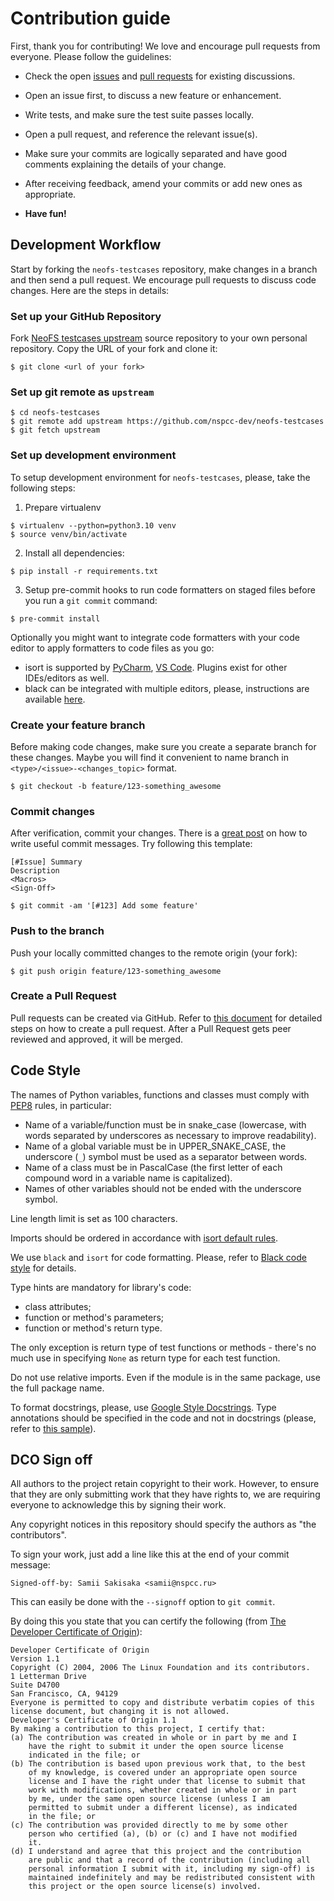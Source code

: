 # Contribution guide

First, thank you for contributing! We love and encourage pull requests from
everyone. Please follow the guidelines:

- Check the open [issues](https://github.com/nspcc-dev/neofs-testcases/issues) and
  [pull requests](https://github.com/nspcc-dev/neofs-testcases/pulls) for existing
  discussions.

- Open an issue first, to discuss a new feature or enhancement.

- Write tests, and make sure the test suite passes locally.

- Open a pull request, and reference the relevant issue(s).

- Make sure your commits are logically separated and have good comments
  explaining the details of your change.

- After receiving feedback, amend your commits or add new ones as appropriate.

- **Have fun!**

## Development Workflow

Start by forking the `neofs-testcases` repository, make changes in a branch and then
send a pull request. We encourage pull requests to discuss code changes. Here
are the steps in details:

### Set up your GitHub Repository

Fork [NeoFS testcases upstream](https://github.com/nspcc-dev/neofs-testcases/fork) source
repository to your own personal repository. Copy the URL of your fork and clone it:

```shell
$ git clone <url of your fork>
```

### Set up git remote as ``upstream``

```shell
$ cd neofs-testcases
$ git remote add upstream https://github.com/nspcc-dev/neofs-testcases
$ git fetch upstream
```

### Set up development environment

To setup development environment for `neofs-testcases`, please, take the following steps:
1. Prepare virtualenv

```shell
$ virtualenv --python=python3.10 venv
$ source venv/bin/activate
```

2. Install all dependencies:

```shell
$ pip install -r requirements.txt
```

3. Setup pre-commit hooks to run code formatters on staged files before you run a `git commit` command:

```shell
$ pre-commit install
```

Optionally you might want to integrate code formatters with your code editor to apply formatters to code files as you go:
* isort is supported by [PyCharm](https://plugins.jetbrains.com/plugin/15434-isortconnect), [VS Code](https://cereblanco.medium.com/setup-black-and-isort-in-vscode-514804590bf9). Plugins exist for other IDEs/editors as well.
* black can be integrated with multiple editors, please, instructions are available [here](https://black.readthedocs.io/en/stable/integrations/editors.html).

### Create your feature branch

Before making code changes, make sure you create a separate branch for these
changes. Maybe you will find it convenient to name branch in
`<type>/<issue>-<changes_topic>` format.

```shell
$ git checkout -b feature/123-something_awesome
```



### Commit changes

After verification, commit your changes. There is a [great
post](https://chris.beams.io/posts/git-commit/) on how to write useful commit
messages. Try following this template:

```
[#Issue] Summary
Description
<Macros>
<Sign-Off>
```

```shell
$ git commit -am '[#123] Add some feature'
```

### Push to the branch

Push your locally committed changes to the remote origin (your fork):
```shell
$ git push origin feature/123-something_awesome
```

### Create a Pull Request

Pull requests can be created via GitHub. Refer to [this
document](https://help.github.com/articles/creating-a-pull-request/) for
detailed steps on how to create a pull request. After a Pull Request gets peer
reviewed and approved, it will be merged.

## Code Style

The names of Python variables, functions and classes must comply with [PEP8](https://peps.python.org/pep-0008) rules, in particular:
* Name of a variable/function must be in snake_case (lowercase, with words separated by underscores as necessary to improve readability).
* Name of a global variable must be in UPPER_SNAKE_CASE, the underscore (`_`) symbol must be used as a separator between words.
* Name of a class must be in PascalCase (the first letter of each compound word in a variable name is capitalized).
* Names of other variables should not be ended with the underscore symbol.

Line length limit is set as 100 characters.

Imports should be ordered in accordance with [isort default rules](https://pycqa.github.io/isort/).

We use `black` and `isort` for code formatting. Please, refer to [Black code style](https://black.readthedocs.io/en/stable/the_black_code_style/current_style.html) for details.

Type hints are mandatory for library's code:
 - class attributes;
 - function or method's parameters;
 - function or method's return type.

The only exception is return type of test functions or methods - there's no much use in specifying `None` as return type for each test function.

Do not use relative imports. Even if the module is in the same package, use the full package name.

To format docstrings, please, use [Google Style Docstrings](https://sphinxcontrib-napoleon.readthedocs.io/en/latest/example_google.html). Type annotations should be specified in the code and not in docstrings (please, refer to [this sample](https://sphinxcontrib-napoleon.readthedocs.io/en/latest/index.html#type-annotations)).

## DCO Sign off

All authors to the project retain copyright to their work. However, to ensure
that they are only submitting work that they have rights to, we are requiring
everyone to acknowledge this by signing their work.

Any copyright notices in this repository should specify the authors as "the
contributors".

To sign your work, just add a line like this at the end of your commit message:

```
Signed-off-by: Samii Sakisaka <samii@nspcc.ru>
```

This can easily be done with the `--signoff` option to `git commit`.

By doing this you state that you can certify the following (from [The Developer
Certificate of Origin](https://developercertificate.org/)):

```
Developer Certificate of Origin
Version 1.1
Copyright (C) 2004, 2006 The Linux Foundation and its contributors.
1 Letterman Drive
Suite D4700
San Francisco, CA, 94129
Everyone is permitted to copy and distribute verbatim copies of this
license document, but changing it is not allowed.
Developer's Certificate of Origin 1.1
By making a contribution to this project, I certify that:
(a) The contribution was created in whole or in part by me and I
    have the right to submit it under the open source license
    indicated in the file; or
(b) The contribution is based upon previous work that, to the best
    of my knowledge, is covered under an appropriate open source
    license and I have the right under that license to submit that
    work with modifications, whether created in whole or in part
    by me, under the same open source license (unless I am
    permitted to submit under a different license), as indicated
    in the file; or
(c) The contribution was provided directly to me by some other
    person who certified (a), (b) or (c) and I have not modified
    it.
(d) I understand and agree that this project and the contribution
    are public and that a record of the contribution (including all
    personal information I submit with it, including my sign-off) is
    maintained indefinitely and may be redistributed consistent with
    this project or the open source license(s) involved.
```


